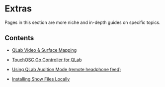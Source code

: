 # Extras

Pages in this section are more niche and in-depth guides on specific topics.

## Contents

- [QLab Video & Surface Mapping](qlab_video.md)

- [TouchOSC Go Controller for QLab](control.md)

- [Using QLab Audition Mode (remote headphone feed)](audition.md)

- [Installing Show Files Locally](local_presets.md)
